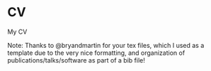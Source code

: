 # CV
My CV

Note: Thanks to @bryandmartin for your tex files, which I used as a template due to the very nice formatting, and organization of publications/talks/software as part of a bib file!
